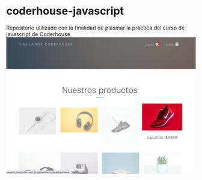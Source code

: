 # coderhouse-javascript
Repositorio utilizado con la finalidad de plasmar la práctica del curso de javascript de Coderhouse
![Alt text](/proyecto_final/captures/1.png?raw=true "Optional Title")
